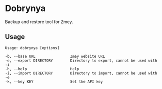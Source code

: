# Dobrynya

Backup and restore tool for Zmey.

## Usage

```
Usage: dobrynya [options]

-b, --base URL                Zmey website URL
-e, --export DIRECTORY        Directory to export, cannot be used with -i
-h, --help                    Help
-i, --import DIRECTORY        Directory to import, cannot be used with -e
-k, --key KEY                 Set the API key
```
